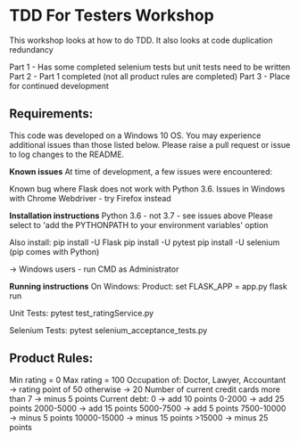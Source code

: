 TDD For Testers Workshop
========================

This workshop looks at how to do TDD.
It also looks at code duplication redundancy

Part 1 - Has some completed selenium tests but unit tests need to be written
Part 2 - Part 1 completed (not all product rules are completed)
Part 3 - Place for continued development

## Requirements:
This code was developed on a Windows 10 OS. You may experience additional issues than those listed below. Please raise a pull request or issue to log changes to the README.

**Known issues**
At time of development, a few issues were encountered:

Known bug where Flask does not work with Python 3.6.
Issues in Windows with Chrome Webdriver - try Firefox instead

**Installation instructions**
Python 3.6 - not 3.7 - see issues above
Please select to 'add the PYTHONPATH to your environment variables' option

Also install:
pip install -U Flask
pip install -U pytest
pip install -U selenium
(pip comes with Python)

-> Windows users - run CMD as Administrator

**Running instructions**
On Windows:
  Product:
    set FLASK_APP = app.py
    flask run

  Unit Tests:
    pytest test_ratingService.py

  Selenium Tests:
    pytest selenium_acceptance_tests.py


## Product Rules:
Min rating = 0
Max rating = 100
Occupation of: Doctor, Lawyer, Accountant -> rating point of 50
                                otherwise -> 20
Number of current credit cards more than 7 -> minus 5 points
Current debt: 0  -> add 10 points
         0-2000  -> add 25 points
      2000-5000  -> add 15 points
      5000-7500  -> add 5 points
     7500-10000  -> minus 5 points
    10000-15000  -> minus 15 points
         >15000  -> minus 25 points    
